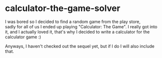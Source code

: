 # calculator-the-game-solver

I was bored so I decided to find a random game from the play store, <br />
sadly for all of us I ended up playing "Calculator: The Game".
I really got into it, and I actually loved it, that's why I decided to write a calculator for the calculator game :)

Anyways, I haven't checked out the sequel yet, but if I do I will also include that.
